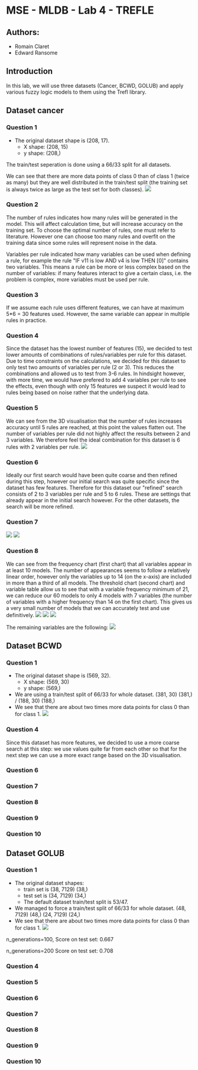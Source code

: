# MSE - MLDB - Lab 4 - TREFLE
## Authors:
- Romain Claret
- Edward Ransome

## Introduction
In this lab, we will use three datasets (Cancer, BCWD, GOLUB) and apply various fuzzy logic models to them using the Trefl library.

## Dataset cancer
### Question 1
- The original dataset shape is (208, 17).
    - X shape: (208, 15)
    - y shape: (208,)

The train/test seperation is done using a 66/33 split for all datasets. 

We can see that there are more data points of class 0 than of class 1 (twice as many) but they are well distributed in the train/test split (the training set is always twice as large as the test set for both classes).
![](q1_p0.png)

### Question 2
The number of rules indicates how many rules will be generated in the model. This will affect calculation time, but will increase accuracy on the training set.  To choose the optimal number of rules, one must refer to literature. However one can choose too many rules and overfit on the training data since some rules will represent noise in the data.

Variables per rule indicated how many variables can be used when defining a rule, for example the rule "IF v11 is low AND v4 is low THEN [0]" contains two variables. This means a rule can be more or less complex based on the number of variables: if many features interact to give a certain class, i.e. the problem is complex, more variables must be used per rule.

### Question 3
If we assume each rule uses different features, we can have at maximum 5*6 = 30 features used. However, the same variable can appear in multiple rules in practice.

### Question 4

Since the dataset has the lowest number of features (15), we decided to test lower amounts of combinations of rules/variables per rule for this dataset. Due to time constraints on the calculations, we decided for this dataset to only test two amounts of variables per rule (2 or 3). This reduces the combinations and allowed us to test from 3-6 rules. In hindsight however, with more time, we would have prefered to add 4 variables per rule to see the effects, even though with only 15 features we suspect it would lead to rules being based on noise rather that the underlying data.

### Question 5
We can see from the 3D visualisation that the number of rules increases accuracy until 5 rules are reached, at this point the values flatten out. The number of variables per rule did not highly affect the results between 2 and 3 variables. We therefore feel the ideal combination for this dataset is 6 rules with 2 variables per rule.
![](part0_3d.png)

### Question 6
Ideally our first search would have been quite coarse and then refined during this step, however our initial search was quite specific since the dataset has few features. Therefore for this dataset our "refined" search consists of 2 to 3 variables per rule and 5 to 6 rules. These are settings that already appear in the initial search however. For the other datasets, the search will be more refined.
### Question 7
![](part0_senspe.png)
![](part0_threshold.png)
### Question 8
We can see from the frequency chart (first chart) that all variables appear in at least 10 models. The number of appearances seems to follow a relatively linear order, however only the variables up to 14 (on the x-axis) are included in more than a third of all models. The threshold chart (second chart) and variable table allow us to see that with a variable frequency minimum of 21, we can reduce our 60 models to only 4 models with 7 variables (the number of variables with a higher frequency than 14 on the first chart). This gives us a very small number of models that we can accurately test and use definitively. 
![](part0_frequency.png)
![](part0_freqthresh.png)
![](part0_vartable.png)

The remaining variables are the following:
![](part0_remainingvars.png)




## Dataset BCWD
### Question 1
- The original dataset shape is (569, 32).
    - X shape: (569, 30)
    - y shape: (569,)
- We are using a train/test split of 66/33 for whole dataset. (381, 30) (381,) / (188, 30) (188,)
- We see that there are about two times more data points for class 0 than for class 1.
![](q1_p1.png)

### Question 4

Since this dataset has more features, we decided to use a more coarse search at this step: we use values quite far from each other so that for the next step we can use a more exact range based on the 3D visualisation.

### Question 6
### Question 7
### Question 8
### Question 9
### Question 10

## Dataset GOLUB
### Question 1
- The original dataset shapes:
    - train set is (38, 7129) (38,)
    - test set is (34, 7129) (34,)
    - The default dataset train/test split is 53/47. 
- We managed to force a train/test split of 66/33 for whole dataset. (48, 7129) (48,) (24, 7129) (24,)
- We see that there are about two times more data points for class 0 than for class 1.
![](q1_p2.png)

n_generations=100,
Score on test set: 0.667

n_generations=200
Score on test set: 0.708

### Question 4
### Question 5
### Question 6
### Question 7
### Question 8
### Question 9
### Question 10

